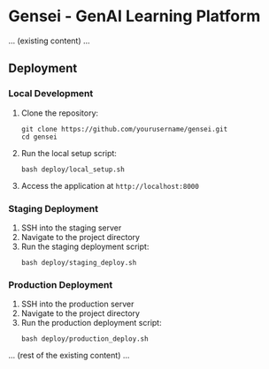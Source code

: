 # Gensei - GenAI Learning Platform

... (existing content) ...

## Deployment

### Local Development

1. Clone the repository:
   ```
   git clone https://github.com/yourusername/gensei.git
   cd gensei
   ```

2. Run the local setup script:
   ```
   bash deploy/local_setup.sh
   ```

3. Access the application at `http://localhost:8000`

### Staging Deployment

1. SSH into the staging server
2. Navigate to the project directory
3. Run the staging deployment script:
   ```
   bash deploy/staging_deploy.sh
   ```

### Production Deployment

1. SSH into the production server
2. Navigate to the project directory
3. Run the production deployment script:
   ```
   bash deploy/production_deploy.sh
   ```

... (rest of the existing content) ...
